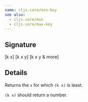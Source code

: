 ```yaml
---
name: cljs.core/min-key
see also:
  - cljs.core/min
  - cljs.core/max-key
---
```


## Signature
[k x]
[k x y]
[k x y & more]


## Details

Returns the `x` for which `(k x)` is least.

`(k x)` should return a number.

